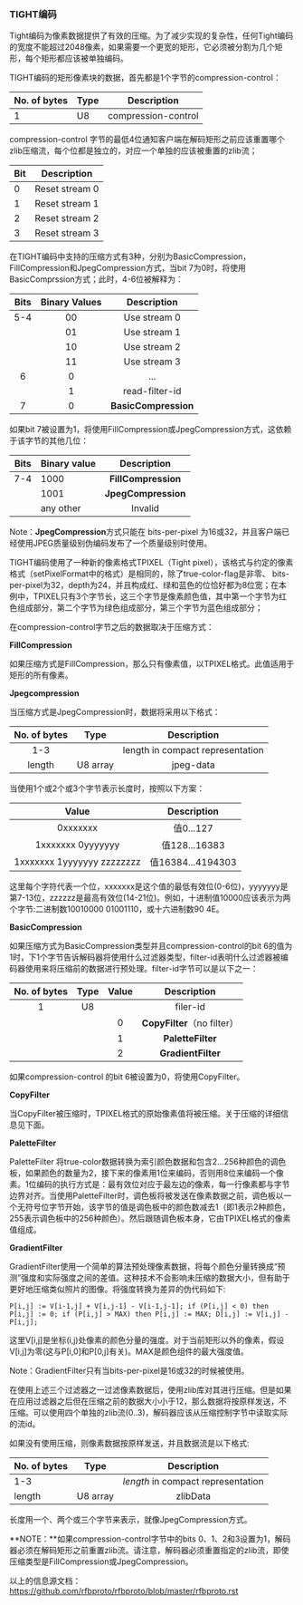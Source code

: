 ### TIGHT编码

Tight编码为像素数据提供了有效的压缩。为了减少实现的复杂性，任何Tight编码的宽度不能超过2048像素，如果需要一个更宽的矩形，它必须被分割为几个矩形，每个矩形都应该被单独编码。



TIGHT编码的矩形像素块的数据，首先都是1个字节的compression-control：

| No. of bytes | Type |     Description     |
| ------------ | ---- | :-----------------: |
| 1            | U8   | compression-control |

compression-control 字节的最低4位通知客户端在解码矩形之前应该重置哪个zlib压缩流，每个位都是独立的，对应一个单独的应该被重置的zlib流；

| Bit  |  Description   |
| ---- | :------------: |
| 0    | Reset stream 0 |
| 1    | Reset stream 1 |
| 2    | Reset stream 2 |
| 3    | Reset stream 3 |



在TIGHT编码中支持的压缩方式有3种，分别为BasicCompression，FillCompression和JpegCompression方式，当bit 7为0时，将使用BasicComprssion方式；此时，4-6位被解释为：

| Bits | Binary Values |     Description      |
| :--: | :-----------: | :------------------: |
| 5-4  |      00       |     Use stream 0     |
|      |      01       |     Use stream 1     |
|      |      10       |     Use stream 2     |
|      |      11       |     Use stream 3     |
|  6   |       0       |         ...          |
|      |       1       |    read-filter-id    |
|  7   |       0       | **BasicCompression** |



如果bit 7被设置为1，将使用FillCompression或JpegCompression方式，这依赖于该字节的其他几位：

| Bits | Binary value |     Description     |
| ---- | ------------ | :-----------------: |
| 7-4  | 1000         | **FillCompression** |
|      | 1001         | **JpegCompression** |
|      | any other    |       Invalid       |

Note：**JpegCompression**方式只能在 bits-per-pixel 为16或32，并且客户端已经使用JPEG质量级别伪编码发布了一个质量级别时使用。

TIGHT编码使用了一种新的像素格式TPIXEL（Tight pixel），该格式与约定的像素格式（setPixelFormat中的格式）是相同的，除了true-color-flag是非零、 bits-per-pixel为32，depth为24，并且构成红、绿和蓝色的位恰好都为8位宽；在本例中，TPIXEL只有3个字节长，这三个字节是像素颜色值，其中第一个字节为红色组成部分，第二个字节为绿色组成部分，第三个字节为蓝色组成部分；

在compression-control字节之后的数据取决于压缩方式：



**FillCompression**

如果压缩方式是FillCompression，那么只有像素值，以TPIXEL格式。此值适用于矩形的所有像素。



**Jpegcompression**

当压缩方式是JpegCompression时，数据将采用以下格式：

| No. of bytes |   Type   |           Description            |
| :----------: | :------: | :------------------------------: |
|     1-3      |          | length in compact representation |
|    length    | U8 array |            jpeg-data             |

当使用1个或2个或3个字节表示长度时，按照以下方案：

|           Value            |    Description    |
| :------------------------: | :---------------: |
|          0xxxxxxx          |     值0...127     |
|     1xxxxxxx 0yyyyyyy      |   值128...16383   |
| 1xxxxxxx 1yyyyyyy zzzzzzzz | 值16384...4194303 |

这里每个字符代表一个位，xxxxxxx是这个值的最低有效位(0-6位)，yyyyyyy是第7-13位，zzzzzz是最高有效位(14-21位)。例如，十进制值10000应该表示为两个字节:二进制数10010000 01001110，或十六进制数90 4E。

**BasicCompression**

如果压缩方式为BasicCompression类型并且compression-control的bit 6的值为1时，下1个字节告诉解码器将使用什么过滤器类型，filter-id表明什么过滤器被编码器使用来将压缩前的数据进行预处理。filter-id字节可以是以下之一：

| No. of bytes | Type | Value |         Description         |
| :----------: | :--: | :---: | :-------------------------: |
|      1       |  U8  |       |          filer-id           |
|              |      |   0   | **CopyFilter**（no filter） |
|              |      |   1   |      **PaletteFilter**      |
|              |      |   2   |     **GradientFilter**      |

如果compression-control 的bit 6被设置为0，将使用CopyFilter。

**CopyFilter**

当CopyFilter被压缩时，TPIXEL格式的原始像素值将被压缩。关于压缩的详细信息见下面。



**PaletteFilter**

PaletteFilter 将true-color数据转换为索引颜色数据和包含2...256种颜色的调色板，如果颜色的数量为2，接下来的像素用1位来编码，否则用8位来编码一个像素。1位编码的执行方式是：最有效位对应于最左边的像素，每一行像素都与字节边界对齐。当使用PaletteFilter时，调色板将被发送在像素数据之前，调色板以一个无符号位字节开始，该字节的值是调色板中的颜色数减去1（即1表示2种颜色，255表示调色板中的256种颜色）。然后跟随调色板本身，它由TPIXEL格式的像素值组成。



**GradientFilter**

GradientFilter使用一个简单的算法预处理像素数据，将每个颜色分量转换成“预测”强度和实际强度之间的差值。这种技术不会影响未压缩的数据大小，但有助于更好地压缩类似照片的图像。将强度转换为差异的伪代码如下:

```
P[i,j] := V[i-1,j] + V[i,j-1] - V[i-1,j-1]; if (P[i,j] < 0) then P[i,j] := 0; if (P[i,j] > MAX) then P[i,j] := MAX; D[i,j] := V[i,j] - P[i,j];
```

这里V[i,j]是坐标(i,j)处像素的颜色分量的强度。对于当前矩形以外的像素，假设V[i,j]为零(这与P[i,0]和P[0,j]有关)。MAX是颜色组件的最大强度值。

Note：GradientFilter只有当bits-per-pixel是16或32的时候被使用。

在使用上述三个过滤器之一过滤像素数据后，使用zlib库对其进行压缩。但是如果在应用过滤器之后但在压缩之前的数据大小小于12，那么数据将按原样发送，不压缩。可以使用四个单独的zlib流(0..3)，解码器应该从压缩控制字节中读取实际的流id。

如果没有使用压缩，则像素数据按原样发送，并且数据流是以下格式:

| No. of bytes | Type     |            Description             |
| ------------ | -------- | :--------------------------------: |
| 1-3          |          | *length* in compact representation |
| length       | U8 array |              zlibData              |

长度用一个、两个或三个字节来表示，就像JpegCompression方式。

**NOTE：**如果compression-control字节中的bits 0、1、2和3设置为1，解码器必须在解码矩形之前重置zlib流。请注意，解码器必须重置指定的zlib流，即使压缩类型是FillCompression或JpegCompression。

以上的信息源文档：https://github.com/rfbproto/rfbproto/blob/master/rfbproto.rst
